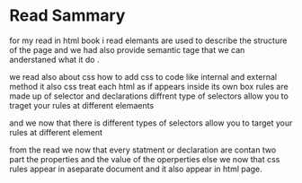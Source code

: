 # Read Sammary
for my read in html book i read elemants are used to describe the structure of the page 
and we had also provide semantic tage that we can anderstaned what it do .

we read also about css how to add css to code like internal and external method
it also css treat each html  as if appears inside its own box 
rules are made up of selector and declarations 
diffrent type of selectors allow you to traget your rules at different elemaents

and we now that there is different types of selectors allow you to target your rules at different element 

from the read we now that every statment or declaration are contan two part the properties and the value of the operperties 
else we now that css rules appear in aseparate document and it also appear in html page.